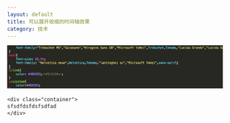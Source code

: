 ```yaml
---
layout: default
title: 可以展开收缩的时间轴效果
category: 技术
---
```


![](/source/img/test.png)
```
<div class="container">
sfsdfdsfdsfsdfad
</div>
```